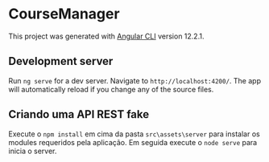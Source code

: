 # CourseManager

This project was generated with [Angular CLI](https://github.com/angular/angular-cli) version 12.2.1.

## Development server

Run `ng serve` for a dev server. Navigate to `http://localhost:4200/`. The app will automatically reload if you change any of the source files.

## Criando uma API REST fake

Execute o `npm install` em cima da pasta `src\assets\server` para instalar os modules requeridos pela aplicação.
Em seguida execute o `node serve` para inicia o server.
